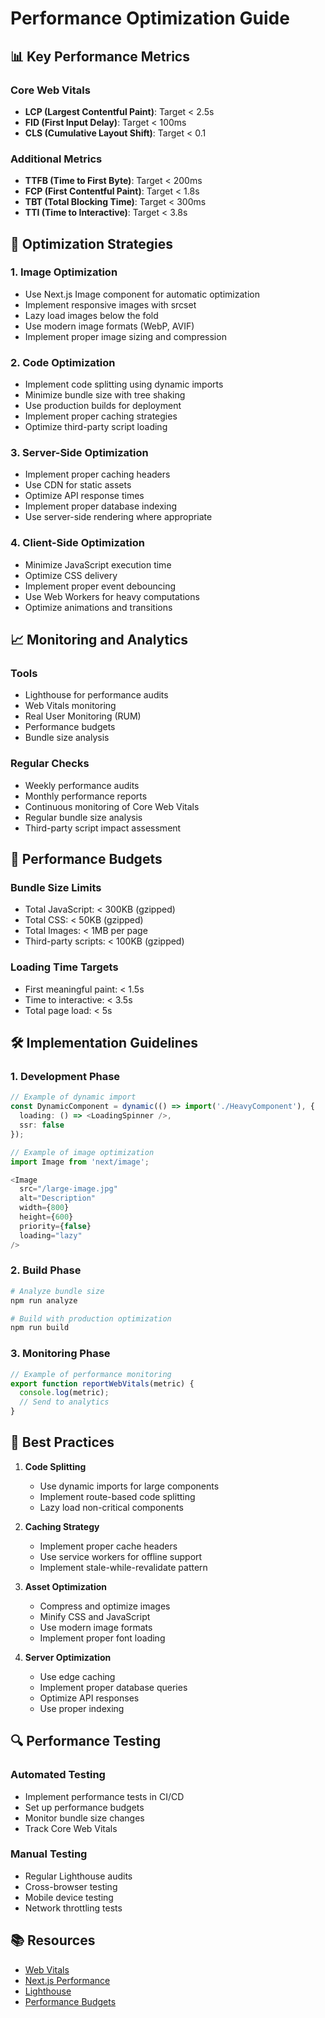 # Performance Optimization Guide

## 📊 Key Performance Metrics

### Core Web Vitals
- **LCP (Largest Contentful Paint)**: Target < 2.5s
- **FID (First Input Delay)**: Target < 100ms
- **CLS (Cumulative Layout Shift)**: Target < 0.1

### Additional Metrics
- **TTFB (Time to First Byte)**: Target < 200ms
- **FCP (First Contentful Paint)**: Target < 1.8s
- **TBT (Total Blocking Time)**: Target < 300ms
- **TTI (Time to Interactive)**: Target < 3.8s

## 🚀 Optimization Strategies

### 1. Image Optimization
- Use Next.js Image component for automatic optimization
- Implement responsive images with srcset
- Lazy load images below the fold
- Use modern image formats (WebP, AVIF)
- Implement proper image sizing and compression

### 2. Code Optimization
- Implement code splitting using dynamic imports
- Minimize bundle size with tree shaking
- Use production builds for deployment
- Implement proper caching strategies
- Optimize third-party script loading

### 3. Server-Side Optimization
- Implement proper caching headers
- Use CDN for static assets
- Optimize API response times
- Implement proper database indexing
- Use server-side rendering where appropriate

### 4. Client-Side Optimization
- Minimize JavaScript execution time
- Optimize CSS delivery
- Implement proper event debouncing
- Use Web Workers for heavy computations
- Optimize animations and transitions

## 📈 Monitoring and Analytics

### Tools
- Lighthouse for performance audits
- Web Vitals monitoring
- Real User Monitoring (RUM)
- Performance budgets
- Bundle size analysis

### Regular Checks
- Weekly performance audits
- Monthly performance reports
- Continuous monitoring of Core Web Vitals
- Regular bundle size analysis
- Third-party script impact assessment

## 🔧 Performance Budgets

### Bundle Size Limits
- Total JavaScript: < 300KB (gzipped)
- Total CSS: < 50KB (gzipped)
- Total Images: < 1MB per page
- Third-party scripts: < 100KB (gzipped)

### Loading Time Targets
- First meaningful paint: < 1.5s
- Time to interactive: < 3.5s
- Total page load: < 5s

## 🛠️ Implementation Guidelines

### 1. Development Phase
```typescript
// Example of dynamic import
const DynamicComponent = dynamic(() => import('./HeavyComponent'), {
  loading: () => <LoadingSpinner />,
  ssr: false
});

// Example of image optimization
import Image from 'next/image';

<Image
  src="/large-image.jpg"
  alt="Description"
  width={800}
  height={600}
  priority={false}
  loading="lazy"
/>
```

### 2. Build Phase
```bash
# Analyze bundle size
npm run analyze

# Build with production optimization
npm run build
```

### 3. Monitoring Phase
```typescript
// Example of performance monitoring
export function reportWebVitals(metric) {
  console.log(metric);
  // Send to analytics
}
```

## 📝 Best Practices

1. **Code Splitting**
   - Use dynamic imports for large components
   - Implement route-based code splitting
   - Lazy load non-critical components

2. **Caching Strategy**
   - Implement proper cache headers
   - Use service workers for offline support
   - Implement stale-while-revalidate pattern

3. **Asset Optimization**
   - Compress and optimize images
   - Minify CSS and JavaScript
   - Use modern image formats
   - Implement proper font loading

4. **Server Optimization**
   - Use edge caching
   - Implement proper database queries
   - Optimize API responses
   - Use proper indexing

## 🔍 Performance Testing

### Automated Testing
- Implement performance tests in CI/CD
- Set up performance budgets
- Monitor bundle size changes
- Track Core Web Vitals

### Manual Testing
- Regular Lighthouse audits
- Cross-browser testing
- Mobile device testing
- Network throttling tests

## 📚 Resources

- [Web Vitals](https://web.dev/vitals/)
- [Next.js Performance](https://nextjs.org/docs/advanced-features/measuring-performance)
- [Lighthouse](https://developers.google.com/web/tools/lighthouse)
- [Performance Budgets](https://web.dev/performance-budgets-101/) 